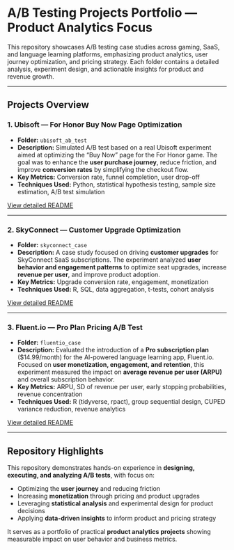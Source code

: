 # A/B Testing Projects Portfolio — Product Analytics Focus

This repository showcases A/B testing case studies across gaming, SaaS, and language learning platforms, emphasizing product analytics, user journey optimization, and pricing strategy. Each folder contains a detailed analysis, experiment design, and actionable insights for product and revenue growth.  

---

## Projects Overview

### 1. Ubisoft — For Honor Buy Now Page Optimization
- **Folder:** `ubisoft_ab_test`  
- **Description:** Simulated A/B test based on a real Ubisoft experiment aimed at optimizing the “Buy Now” page for the For Honor game. The goal was to enhance the **user purchase journey**, reduce friction, and improve **conversion rates** by simplifying the checkout flow.  
- **Key Metrics:** Conversion rate, funnel completion, user drop-off  
- **Techniques Used:** Python, statistical hypothesis testing, sample size estimation, A/B test simulation  

[View detailed README](https://github.com/linhdo1308/A-B-Testing-projects/tree/main/Ubisoft%20-%20Buy%20Now%20page)

---

### 2. SkyConnect — Customer Upgrade Optimization
- **Folder:** `skyconnect_case`  
- **Description:** A case study focused on driving **customer upgrades** for SkyConnect SaaS subscriptions. The experiment analyzed **user behavior and engagement patterns** to optimize seat upgrades, increase **revenue per user**, and improve product adoption.  
- **Key Metrics:** Upgrade conversion rate, engagement, monetization  
- **Techniques Used:** R, SQL, data aggregation, t-tests, cohort analysis  

[View detailed README](https://github.com/linhdo1308/A-B-Testing-projects/tree/main/SkyConnect%20-%20redesigned%20seat%20selection%20interface)

---

### 3. Fluent.io — Pro Plan Pricing A/B Test
- **Folder:** `fluentio_case`  
- **Description:** Evaluated the introduction of a **Pro subscription plan** ($14.99/month) for the AI-powered language learning app, Fluent.io. Focused on **user monetization, engagement, and retention**, this experiment measured the impact on **average revenue per user (ARPU)** and overall subscription behavior.  
- **Key Metrics:** ARPU, SD of revenue per user, early stopping probabilities, revenue concentration  
- **Techniques Used:** R (tidyverse, rpact), group sequential design, CUPED variance reduction, revenue analytics  

[View detailed README](https://github.com/linhdo1308/A-B-Testing-projects/tree/main/Fluentio%20pricing)

---

## Repository Highlights
This repository demonstrates hands-on experience in **designing, executing, and analyzing A/B tests**, with focus on:  
- Optimizing the **user journey** and reducing friction  
- Increasing **monetization** through pricing and product upgrades  
- Leveraging **statistical analysis** and experimental design for product decisions  
- Applying **data-driven insights** to inform product and pricing strategy  

It serves as a portfolio of practical **product analytics projects** showing measurable impact on user behavior and business metrics.
